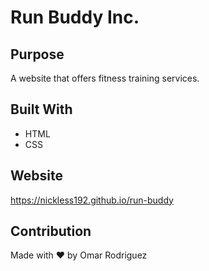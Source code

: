 # Run Buddy Inc.


## Purpose

A website that offers fitness training services.

## Built With

* HTML
* CSS

## Website

https://nickless192.github.io/run-buddy

## Contribution

Made with ❤️ by Omar Rodriguez
